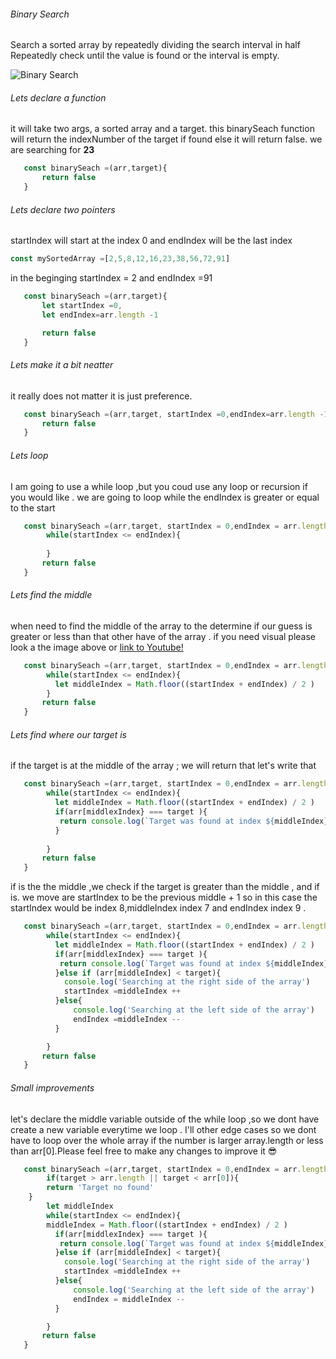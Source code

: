 ###### Binary Search
Search a sorted array by repeatedly dividing the search interval in half Repeatedly check until the value is found or the interval is empty.

![Binary Search ](https://www.geeksforgeeks.org/wp-content/uploads/Binary-Search.png)

###### Lets declare a function 
it will take two args, a sorted array and a target.
this  binarySeach function will return the indexNumber of the target if found else it will return false.
we are searching for **23**

```js
   const binarySeach =(arr,target){
       return false 
   }
```
###### Lets declare two pointers 
startIndex will start at the index 0 and 
endIndex will be the last index 

```js
const mySortedArray =[2,5,8,12,16,23,38,56,72,91]
```
in the beginging startIndex = 2 and endIndex =91
```js
   const binarySeach =(arr,target){
       let startIndex =0,
       let endIndex=arr.length -1

       return false 
   }
```
###### Lets make it a bit neatter
it really does not matter it is just preference. 
```js
   const binarySeach =(arr,target, startIndex =0,endIndex=arr.length -1){
       return false 
   }
```
###### Lets loop
I am going to use a while loop ,but you coud  use any loop or recursion if you would like .
we are going to loop while the endIndex is greater or equal to the start 

```js
   const binarySeach =(arr,target, startIndex = 0,endIndex = arr.length -1){
        while(startIndex <= endIndex){
          
        }
       return false 
   }
```
###### Lets find the middle 
when need to find the middle of the array to the determine if our guess is greater or less than that other have of the array . if you need visual please look a the image above or [link to Youtube!](https://www.youtube.com/watch?v=iP897Z5Nerk&ab_channel=AlgoRythmics)

```js
   const binarySeach =(arr,target, startIndex = 0,endIndex = arr.length -1){
        while(startIndex <= endIndex){
          let middleIndex = Math.floor((startIndex + endIndex) / 2 )
        }
       return false 
   }
```
###### Lets find where our target is 
if the target is at the middle of the array ; we will return that 
let's write that 

```js
   const binarySeach =(arr,target, startIndex = 0,endIndex = arr.length -1){
        while(startIndex <= endIndex){
          let middleIndex = Math.floor((startIndex + endIndex) / 2 )
          if(arr[middlexIndex} === target ){
           return console.log(`Target was found at index ${middleIndex}`);
          }
          
        }
       return false 
   }
```

if is the the middle ,we check if the target is greater than the middle ,
and if is. we move are startIndex to be the previous middle + 1
so in this case the startIndex would be index 8,middleIndex index 7 and endIndex index 9 .

```js
   const binarySeach =(arr,target, startIndex = 0,endIndex = arr.length -1){
        while(startIndex <= endIndex){
          let middleIndex = Math.floor((startIndex + endIndex) / 2 )
          if(arr[middlexIndex} === target ){
           return console.log(`Target was found at index ${middleIndex}`);
          }else if (arr[middleIndex] < target){
            console.log('Searching at the right side of the array')
            startIndex =middleIndex ++
          }else{
              console.log('Searching at the left side of the array')
              endIndex =middleIndex --
          }

        }
       return false 
   }
```
###### Small improvements 
let's declare the middle variable outside of the while loop ,so we dont have create a new variable everytime we loop . I'll other edge cases so we dont have to loop over the whole array if the number is larger array.length or less than arr[0].Please feel free to make any changes to improve it 😎
```js
   const binarySeach =(arr,target, startIndex = 0,endIndex = arr.length -1){
        if(target > arr.length || target < arr[0]){
        return 'Target no found'
    }
        let middleIndex
        while(startIndex <= endIndex){
        middleIndex = Math.floor((startIndex + endIndex) / 2 )
          if(arr[middlexIndex} === target ){
           return console.log(`Target was found at index ${middleIndex}`);
          }else if (arr[middleIndex] < target){
            console.log('Searching at the right side of the array')
            startIndex =middleIndex ++
          }else{
              console.log('Searching at the left side of the array')
              endIndex = middleIndex --
          }

        }
       return false 
   }
```